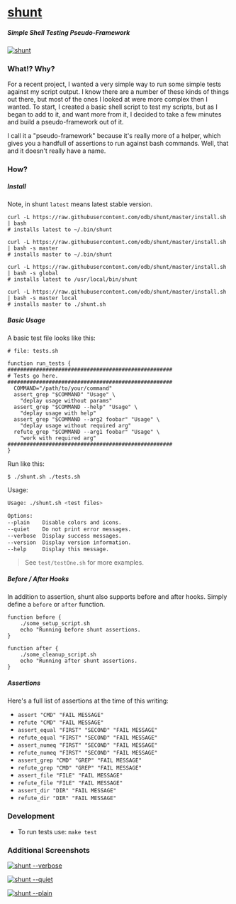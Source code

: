 # [shunt](https://github.com/odb/shunt)

##### Simple Shell Testing Pseudo-Framework

[![shunt](https://raw.githubusercontent.com/odb/shunt/master/screenshots/shunt.png)](https://raw.githubusercontent.com/odb/shunt/master/screenshots/shunt.png)

### What!? Why?

For a recent project, I wanted a very simple way to run some simple tests against my script output.
I know there are a number of these kinds of things out there, but most of the ones I looked at were more complex then I wanted.
To start, I created a basic shell script to test my scripts, but as I began to add to it, and want more from it, I decided to take
a few minutes and build a pseudo-framework out of it.

I call it a "pseudo-framework" because it's really more of a helper, which gives you a handfull of assertions to run against
bash commands. Well, that and it doesn't really have a name.

### How?

##### Install

Note, in shunt `latest` means latest stable version.

    curl -L https://raw.githubusercontent.com/odb/shunt/master/install.sh | bash
    # installs latest to ~/.bin/shunt

    curl -L https://raw.githubusercontent.com/odb/shunt/master/install.sh | bash -s master
    # installs master to ~/.bin/shunt

    curl -L https://raw.githubusercontent.com/odb/shunt/master/install.sh | bash -s global
    # installs latest to /usr/local/bin/shunt

    curl -L https://raw.githubusercontent.com/odb/shunt/master/install.sh | bash -s master local
    # installs master to ./shunt.sh

##### Basic Usage

A basic test file looks like this:

    # file: tests.sh

    function run_tests {
    ####################################################
    # Tests go here.
    ####################################################
      COMMAND="/path/to/your/command"
      assert_grep "$COMMAND" "Usage" \
        "deplay usage without params"
      assert_grep "$COMMAND --help" "Usage" \
        "deplay usage with help"
      assert_grep "$COMMAND --arg2 foobar" "Usage" \
        "deplay usage without required arg"
      refute_grep "$COMMAND --arg1 foobar" "Usage" \
        "work with required arg"
    ####################################################
    }

Run like this:

    $ ./shunt.sh ./tests.sh

Usage:
``` bash
Usage: ./shunt.sh <test files>

Options:
--plain    Disable colors and icons.
--quiet    Do not print error messages.
--verbose  Display success messages.
--version  Display version information.
--help     Display this message.
```

> See `test/testOne.sh` for more examples.

##### Before / After Hooks

In addition to assertion, shunt also supports before and after hooks. Simply define a `before` or `after` function.

    function before {
        ./some_setup_script.sh
        echo "Running before shunt assertions.
    }

    function after {
        ./some_cleanup_script.sh
        echo "Running after shunt assertions.
    }

##### Assertions

Here's a full list of assertions at the time of this writing:

* `assert "CMD" "FAIL MESSAGE"`
* `refute "CMD" "FAIL MESSAGE"`
* `assert_equal "FIRST" "SECOND" "FAIL MESSAGE"`
* `refute_equal "FIRST" "SECOND" "FAIL MESSAGE"`
* `assert_numeq "FIRST" "SECOND" "FAIL MESSAGE"`
* `refute_numeq "FIRST" "SECOND" "FAIL MESSAGE"`
* `assert_grep "CMD" "GREP" "FAIL MESSAGE"`
* `refute_grep "CMD" "GREP" "FAIL MESSAGE"`
* `assert_file "FILE" "FAIL MESSAGE"`
* `refute_file "FILE" "FAIL MESSAGE"`
* `assert_dir "DIR" "FAIL MESSAGE"`
* `refute_dir "DIR" "FAIL MESSAGE"`


### Development

* To run tests use: `make test`

### Additional Screenshots

[![shunt --verbose](https://raw.githubusercontent.com/odb/shunt/master/screenshots/shunt_verbose.png)](https://raw.githubusercontent.com/odb/shunt/master/screenshots/shunt_verbose.png)

[![shunt --quiet](https://raw.githubusercontent.com/odb/shunt/master/screenshots/shunt_quiet.png)](https://raw.githubusercontent.com/odb/shunt/master/screenshots/shunt_quiet.png)

[![shunt --plain](https://raw.githubusercontent.com/odb/shunt/master/screenshots/shunt_plain.png)](https://raw.githubusercontent.com/odb/shunt/master/screenshots/shunt_plain.png)

